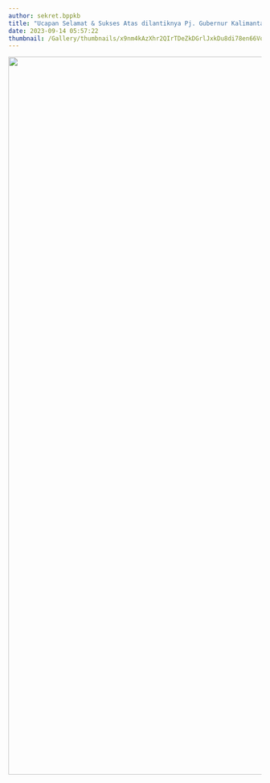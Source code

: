 ```yaml
---
author: sekret.bppkb
title: "Ucapan Selamat & Sukses Atas dilantiknya Pj. Gubernur Kalimantan Barat"
date: 2023-09-14 05:57:22
thumbnail: /Gallery/thumbnails/x9nm4kAzXhr2QIrTDeZkDGrlJxkDu8di78en66Vo.png
---
```

<p><img src="/images/MiJgAnClK2VME7Wycv60.png" alt="" width="1141" height="1426" /></p>